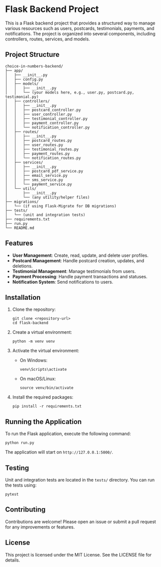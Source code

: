 # Flask Backend Project

This is a Flask backend project that provides a structured way to manage various resources such as users, postcards, testimonials, payments, and notifications. The project is organized into several components, including controllers, routes, services, and models.

## Project Structure

```
choice-in-numbers-backend/
├── app/
│   ├── __init__.py
│   ├── config.py
│   ├── models/
│   │   ├── __init__.py
│   │   └── (your models here, e.g., user.py, postcard.py, testimonial.py)
│   ├── controllers/
│   │   ├── __init__.py
│   │   ├── postcard_controller.py
│   │   ├── user_controller.py
│   │   ├── testimonial_controller.py
│   │   ├── payment_controller.py
│   │   └── notification_controller.py
│   ├── routes/
│   │   ├── __init__.py
│   │   ├── postcard_routes.py
│   │   ├── user_routes.py
│   │   ├── testimonial_routes.py
│   │   ├── payment_routes.py
│   │   └── notification_routes.py
│   ├── services/
│   │   ├── __init__.py
│   │   ├── postcard_pdf_service.py
│   │   ├── email_service.py
│   │   ├── sms_service.py
│   │   └── payment_service.py
│   └── utils/
│       ├── __init__.py
│       └── (any utility/helper files)
├── migrations/
│   └── (if using Flask-Migrate for DB migrations)
├── tests/
│   └── (unit and integration tests)
├── requirements.txt
├── run.py
└── README.md

```

## Features

- **User Management**: Create, read, update, and delete user profiles.
- **Postcard Management**: Handle postcard creation, updates, and deletions.
- **Testimonial Management**: Manage testimonials from users.
- **Payment Processing**: Handle payment transactions and statuses.
- **Notification System**: Send notifications to users.

## Installation

1. Clone the repository:
   ```
   git clone <repository-url>
   cd flask-backend
   ```

2. Create a virtual environment:
   ```
   python -m venv venv
   ```

3. Activate the virtual environment:
   - On Windows:
     ```
     venv\Scripts\activate
     ```
   - On macOS/Linux:
     ```
     source venv/bin/activate
     ```

4. Install the required packages:
   ```
   pip install -r requirements.txt
   ```

## Running the Application

To run the Flask application, execute the following command:

```
python run.py
```

The application will start on `http://127.0.0.1:5000/`.

## Testing

Unit and integration tests are located in the `tests/` directory. You can run the tests using:

```
pytest
```

## Contributing

Contributions are welcome! Please open an issue or submit a pull request for any improvements or features.

## License

This project is licensed under the MIT License. See the LICENSE file for details.